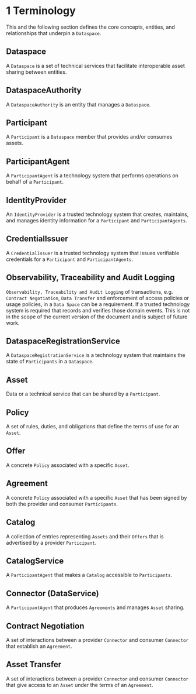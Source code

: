 # 1 Terminology

This and the following section defines the core concepts, entities, and relationships that underpin a `Dataspace`.

## Dataspace

A `Dataspace` is a set of technical services that facilitate interoperable asset sharing between entities.

## DataspaceAuthority

A `DataspaceAuthority` is an entity that manages a `Dataspace`.

## Participant

A `Participant` is a `Dataspace` member that provides and/or consumes assets.

## ParticipantAgent

A `ParticipantAgent` is a technology system that performs operations on behalf of a `Participant`.

## IdentityProvider

An `IdentityProvider` is a trusted technology system that creates, maintains, and manages identity information for a `Participant` and `ParticipantAgents`.

## CredentialIssuer

A `CredentialIssuer` is a trusted technology system that issues verifiable credentials for a `Participant` and `ParticipantAgents`.

## Observability, Traceability and Audit Logging

`Observability, Traceability and Audit Logging` of transactions, e.g. `Contract Negotiation`, `Data Transfer` and enforcement of access policies or usage policies, in a `Data Space` can be a requirement.
If a  trusted technology system is required that records and verifies those domain events. This is not in the scope of the current version of the document and is subject of future work.

## DataspaceRegistrationService

A `DataspaceRegistrationService` is a technology system that maintains the state of `Participants` in a `Dataspace`.

## Asset

Data or a technical service that can be shared by a `Participant`.

## Policy

A set of rules, duties, and obligations that define the terms of use for an `Asset`.

## Offer

A concrete `Policy` associated with a specific `Asset`.

## Agreement

A concrete `Policy` associated with a specific `Asset` that has been signed by both the provider and consumer `Participants`.

## Catalog

A collection of entries representing `Assets` and their `Offers` that is advertised by a provider `Participant`.

## CatalogService

A `ParticipantAgent` that makes a `Catalog` accessible to `Participants`.

## Connector (DataService)

A `ParticipantAgent` that produces `Agreements` and manages `Asset` sharing.

## Contract Negotiation

A set of interactions between a provider `Connector` and consumer `Connector` that establish an `Agreement`.

## Asset Transfer

A set of interactions between a provider `Connector` and consumer `Connector` that give access to an `Asset` under the terms of an `Agreement`.
